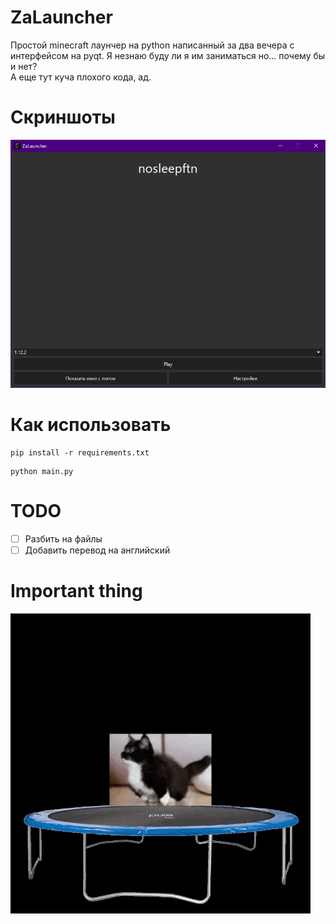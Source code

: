 # ZaLauncher

Простой minecraft лаунчер на python написанный за два вечера с интерфейсом на pyqt. Я незнаю буду ли я им заниматься но... почему бы и нет?<br>
А еще тут куча плохого кода, ад.

# Скриншоты

<img src='imgs/scr1.png'>

# Как использовать
```
pip install -r requirements.txt
```

```
python main.py
```

# TODO
- [ ] Разбить на файлы
- [ ] Добавить перевод на английский

# Important thing
<img src='imgs/cat-meme.gif'>
